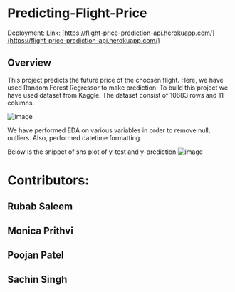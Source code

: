 # Predicting-Flight-Price

Deployment:
Link: [https://flight-price-prediction-api.herokuapp.com/](https://flight-price-prediction-api.herokuapp.com/)

## Overview
This project predicts the future price of the choosen flight. Here, we have used Random Forest Regressor to make prediction. To build this project we have used dataset from Kaggle. The dataset consist of 10683 rows and 11 columns.

![image](https://user-images.githubusercontent.com/55655289/129272286-b312b0bb-4601-4fee-ac5e-01ee0e3b6cea.png)

We have performed EDA on various variables in order to remove null, outliers. Also, performed datetime formatting. 

Below is the snippet of sns plot of y-test and y-prediction
![image](https://user-images.githubusercontent.com/55655289/129272683-d4665009-b0a7-40bf-8c5e-0160bebb875e.png)

# Contributors:
## Rubab Saleem
## Monica Prithvi
## Poojan Patel
## Sachin Singh

